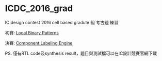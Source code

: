# ICDC_2016_grad
IC design contest 2016 cell based gradute 組 考古題 練習

初賽: [Local Binary Patterns](https://github.com/strong-Ting/ICDC_2016_grad/tree/master/prilimary)

決賽: [Component Labeling Engine](https://github.com/strong-Ting/ICDC_2016_grad/tree/master/final) 

PS. 僅有RTL code及synthesis result，題目與測試檔可以在IC設計競賽官網下載